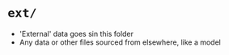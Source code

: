 # `ext/`

* 'External' data goes sin this folder
* Any data or other files sourced from elsewhere, like a model
